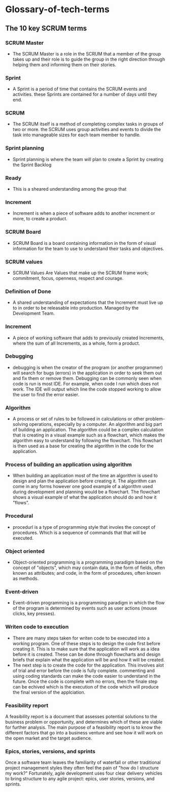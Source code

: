 # Glossary-of-tech-terms

## The 10 key SCRUM terms
### SCRUM Master
  * The SCRUM Master is a role in the SCRUM that a member of the group takes up and their role is to guide the group in the right direction through helping them and informing them on their stories. 
  
### Sprint
  * A Sprint is a period of time that contains the SCRUM events and activities. these Sprints are contained for a number of days until they end.
  
### SCRUM
  * The SCRUM itself is a method of completing complex tasks in groups of two or more. the SCRUM uses group activities and events to divide the task into manageable sizes for each team member to handle.
  
### Sprint planning
  * Sprint planning is where the team will plan to create a Sprint by creating the Sprint Backlog
  
### Ready
  * This is a sheared understanding among the group that 
  
### Increment
  * Increment is when a piece of software adds to another increment or more, to create a product.
  
### SCRUM Board
  * SCRUM Board is a board containing information in the form of visual information for the team to use to understand their tasks and objectives.
  
### SCRUM values
  * SCRUM Values Are Values that make up the SCRUM frame work; commitment, focus, openness, respect and courage.
  
### Definition of Done
  * A shared understanding of expectations that the Increment must live up to in order to be releasable into production. Managed by the Development Team.
  
### Increment
  * A piece of working software that adds to previously created Increments, where the sum of all Increments, as a whole, form a product.
### Debugging
  * debugging is when the creator of the program (or another programmer) will search for bugs (errors) in the application in order to     seek them out and fix them or remove them. Debugging can be commonly seen when code is run is most IDE. For example, when code I run which does not work. The IDE will output which line the code stopped working to allow the user to find the error easier.
  
### Algorithm
  * A process or set of rules to be followed in calculations or other problem-solving operations, especially by a computer. An algorithm and big part of building an application. The algorithm could be a complex calculation that is creating in a visual example such as a flowchart, which makes the algorithm easy to understand by following the flowchart. This flowchart is then used as a base for creating the algorithm in the code for the application.
  
### Process of building an application using algorithm
  * When building an application most of the time an algorithm is used to design and plan the application before creating it. The algorithm can come in any forms however one good example of a algorithm used during development and planning would be a flowchart. The flowchart shows a visual example of what the application should do and how it "flows".
  
### Procedural
  * procedurl is a type of programming style that involes the concept of procedures. Which is a sequence of commands that that will be executed.
  
### Object oriented
  * Object-oriented programming is a programming paradigm based on the concept of "objects", which may contain data, in the form of fields, often known as attributes; and code, in the form of procedures, often known as methods.

### Event-driven
  * Event-driven programming is a programming paradigm in which the flow of the program is determined by events such as user actions (mouse clicks, key presses).
  
 ### Writen code to execution
  * There are many steps taken for writen code to be executed into a working program. One of these steps is to design the code first before creating it. This is to make sure that the application will work as a idea before it is created. These can be done through flowcharts  and design briefs that explain what the application will be and how it will be created.
  * The next step is to create the code for the application. This involves alot of trial and error before the code is fully complete. commenting and using coding standards can make the code easier to understand in the future. Once the code is complete with no errors, then the finale step can be echived which is the execution of the code which will produce the final version of the applciation.

### Feasibility report
A feasibility report is a document that assesses potential solutions to the business problem or opportunity, and determines which of these are viable for further analysis. The main purpose of a feasibility report is to know the different factors that go into a business venture and see how it will work on the open market and the target audience.

### Epics, stories, versions, and sprints
Once a software team leaves the familiarity of waterfall or other traditional project management styles they often feel the pain of "how do I structure my work?" Fortunately, agile development uses four clear delivery vehicles to bring structure to any agile project: epics, user stories, versions, and sprints.
